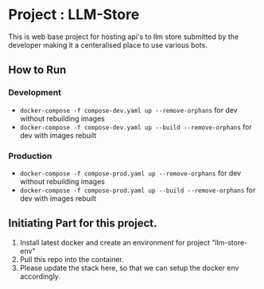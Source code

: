 # Project : LLM-Store
This is web base project for hosting api's to llm store submitted by the developer making it a centeralised place to use various bots.

## How to Run
### Development
- `docker-compose -f compose-dev.yaml up --remove-orphans` for dev without rebuilding images
- `docker-compose -f compose-dev.yaml up --build --remove-orphans` for dev with images rebuilt

### Production
- `docker-compose -f compose-prod.yaml up --remove-orphans` for dev without rebuilding images
- `docker-compose -f compose-prod.yaml up --build --remove-orphans` for dev with images rebuilt

## Initiating Part for this project.
1. Install latest docker and create an environment for project "llm-store-env"
2. Pull this repo into the container.
3. Please update the stack here, so that we can setup the docker env accordingly. 

